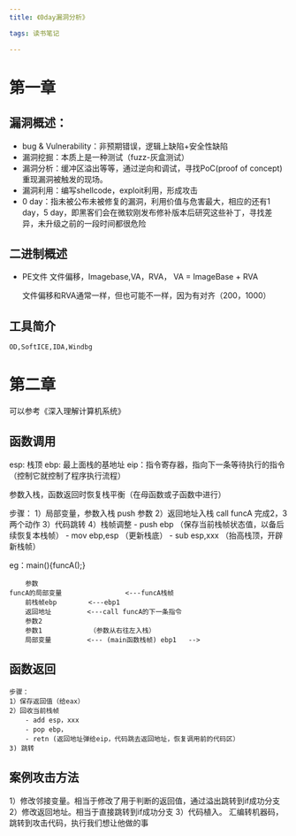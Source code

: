 ```yaml
---
title: 《0day漏洞分析》

tags: 读书笔记

---
```


# 第一章
## 漏洞概述：
- bug & Vulnerability：非预期错误，逻辑上缺陷+安全性缺陷
- 漏洞挖掘：本质上是一种测试（fuzz-灰盒测试）
- 漏洞分析：缓冲区溢出等等，通过逆向和调试，寻找PoC(proof of concept)重现漏洞被触发的现场。
- 漏洞利用：编写shellcode，exploit利用，形成攻击
- 0 day：指未被公布未被修复的漏洞，利用价值与危害最大，相应的还有1 day，5 day，即黑客们会在微软刚发布修补版本后研究这些补丁，寻找差异，未升级之前的一段时间都很危险

## 二进制概述
- PE文件
    文件偏移，Imagebase,VA，RVA，
    VA = ImageBase + RVA 

    文件偏移和RVA通常一样，但也可能不一样，因为有对齐（200，1000）
    
## 工具简介
    OD,SoftICE,IDA,Windbg
    
# 第二章
可以参考《深入理解计算机系统》
## 函数调用
   esp: 栈顶
   ebp: 最上面栈的基地址
   eip：指令寄存器，指向下一条等待执行的指令（控制它就控制了程序执行流程）
   
   参数入栈，函数返回时恢复栈平衡（在母函数或子函数中进行）
   
   步骤：
   1）局部变量，参数入栈        push 参数
   2）返回地址入栈              call funcA 完成2，3两个动作
   3）代码跳转
   4）栈帧调整
    - push ebp                  （保存当前栈帧状态值，以备后续恢复本栈帧）
    - mov ebp,esp               （更新栈底）
    - sub esp,xxx               （抬高栈顶，开辟新栈帧）
  
   
   eg：main(){funcA();}
    
        参数
    funcA的局部变量                <---funcA栈帧
        前栈帧ebp        <---ebp1
        返回地址         <---call funcA的下一条指令
        参数2
        参数1            （参数从右往左入栈）
        局部变量         <--- (main函数栈帧) ebp1   -->
        
    
## 函数返回
    
    步骤：
    1）保存返回值（给eax）
    2）回收当前栈帧
        - add esp，xxx
        - pop ebp，
        - retn (返回地址弹给eip，代码跳去返回地址，恢复调用前的代码区）
    3) 跳转
        
## 案例攻击方法
1）修改邻接变量。相当于修改了用于判断的返回值，通过溢出跳转到if成功分支
2）修改返回地址。相当于直接跳转到if成功分支
3）代码植入。 汇编转机器码，跳转到攻击代码，执行我们想让他做的事



